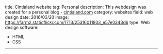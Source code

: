 title: Cintialand website
tag: Personal
description: This webdesign was created for a personal blog - <a href="http://cintialand.com" target="_blank">cintialand.com</a>
category: websites
field: web design
date: 2016/03/20
image: https://farm2.staticflickr.com/1713/25316011803_e57e0343d6
type: Web design
software:
- HTML
- CSS
---